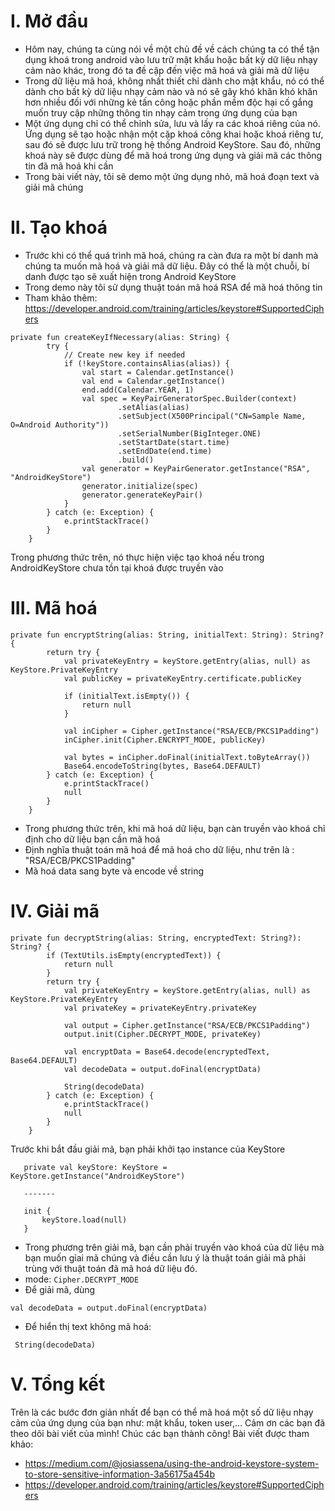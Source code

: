 # I. Mở đầu
- Hôm nay, chúng ta cùng nói về một chủ đề về cách chúng ta có thể tận dụng  khoá trong android vào lưu trữ mật khẩu hoặc bất kỳ dữ liệu nhạy cảm nào khác, trong đó ta đề cập đến việc mã hoá và giải mã dữ liệu
- Trong dữ liệu mã hoá, không nhất thiết chỉ dành cho mật khẩu, nó có thể dành cho bất kỳ dữ liệu nhạy cảm nào và nó sẽ gây khó khăn khó khăn hơn nhiều đối với những kẻ tấn công hoặc phần mềm độc hại cố gắng muốn truy cập những thông tin nhạy cảm trong ứng dụng của bạn 
-  Một ứng dụng chỉ có thể chỉnh sửa, lưu và lấy ra các khoá riêng của nó. Ứng dụng sẽ tạo hoặc nhận một cặp khoá công khai hoặc khoá riêng tư, sau đó sẽ được lưu trữ trong hệ thống Android KeyStore. Sau đó, những khoá này sẽ được dùng để mã hoá trong ứng dụng và giải mã các thông tin đã mã hoá khi cần
-  Trong bài viết này, tôi sẽ demo một ứng dụng nhỏ, mã hoá đoạn text và giải mã chúng
# II. Tạo khoá
- Trước khi có thể quá trình mã hoá, chúng ra càn đưa ra một bí danh mà chúng ta muốn mã hoá và giải mã dữ liệu. Đây có thể là một chuỗi, bí danh được tạo sẽ xuất hiện trong Android KeyStore
- Trong demo này tôi sử dụng thuật toán mã hoá RSA để mã hoá thông tin 
-  Tham khảo thêm: https://developer.android.com/training/articles/keystore#SupportedCiphers

```
private fun createKeyIfNecessary(alias: String) {
        try {
            // Create new key if needed
            if (!keyStore.containsAlias(alias)) {
                val start = Calendar.getInstance()
                val end = Calendar.getInstance()
                end.add(Calendar.YEAR, 1)
                val spec = KeyPairGeneratorSpec.Builder(context)
                        .setAlias(alias)
                        .setSubject(X500Principal("CN=Sample Name, O=Android Authority"))
                        .setSerialNumber(BigInteger.ONE)
                        .setStartDate(start.time)
                        .setEndDate(end.time)
                        .build()
                val generator = KeyPairGenerator.getInstance("RSA", "AndroidKeyStore")
                generator.initialize(spec)
                generator.generateKeyPair()
            }
        } catch (e: Exception) {
            e.printStackTrace()
        }
    }
```

Trong phương thức trên, nó thực hiện việc tạo khoá nếu trong AndroidKeyStore chưa tồn tại khoá được truyền vào

# III. Mã hoá

```
private fun encryptString(alias: String, initialText: String): String? {
        return try {
            val privateKeyEntry = keyStore.getEntry(alias, null) as KeyStore.PrivateKeyEntry
            val publicKey = privateKeyEntry.certificate.publicKey

            if (initialText.isEmpty()) {
                return null
            }

            val inCipher = Cipher.getInstance("RSA/ECB/PKCS1Padding")
            inCipher.init(Cipher.ENCRYPT_MODE, publicKey)

            val bytes = inCipher.doFinal(initialText.toByteArray())
            Base64.encodeToString(bytes, Base64.DEFAULT)
        } catch (e: Exception) {
            e.printStackTrace()
            null
        }
    }
```

- Trong phương thức trên, khi mã hoá dữ liệu, bạn càn truyền vào khoá chỉ định cho dữ liệu bạn cần mã hoá
- Định nghĩa thuật toán mã hoá để mã hoá cho dữ liệu, như trên là : "RSA/ECB/PKCS1Padding"
- Mã hoá data sang byte và encode về string

# IV. Giải mã

```
private fun decryptString(alias: String, encryptedText: String?): String? {
        if (TextUtils.isEmpty(encryptedText)) {
            return null
        }
        return try {
            val privateKeyEntry = keyStore.getEntry(alias, null) as KeyStore.PrivateKeyEntry
            val privateKey = privateKeyEntry.privateKey

            val output = Cipher.getInstance("RSA/ECB/PKCS1Padding")
            output.init(Cipher.DECRYPT_MODE, privateKey)

            val encryptData = Base64.decode(encryptedText, Base64.DEFAULT)
            val decodeData = output.doFinal(encryptData)

            String(decodeData)
        } catch (e: Exception) {
            e.printStackTrace()
            null
        }
    }
```

Trước khi bắt đầu giải mã, bạn phải khởi tạo instance của KeyStore
```
   private val keyStore: KeyStore = KeyStore.getInstance("AndroidKeyStore")
   
   -------
   
   init {
       keyStore.load(null)
   }
```

- Trong phương trên giải mã, bạn cần phải truyền vào khoá của dữ liệu mà bạn muốn gỉai mã chúng và điều cần lưu ý là thuật toán giải mã phải trùng với thuật toán đã mã hoá dữ liệu đó.
-  mode: ` Cipher.DECRYPT_MODE `
- Để giải mã, dùng  
```
val decodeData = output.doFinal(encryptData)
```
- Để hiển thị text không mã hoá:
```
 String(decodeData)
```

# V. Tổng kết
Trên là các bước đơn giản nhất để bạn có thể mã hoá một số dữ liệu nhạy cảm của ứng dụng của bạn như: mật khẩu, token user,...
Cảm ơn các bạn đã theo dõi bài viết của mình!
Chúc các bạn thành công!
Bài viết được tham khảo:
- https://medium.com/@josiassena/using-the-android-keystore-system-to-store-sensitive-information-3a56175a454b
- https://developer.android.com/training/articles/keystore#SupportedCiphers